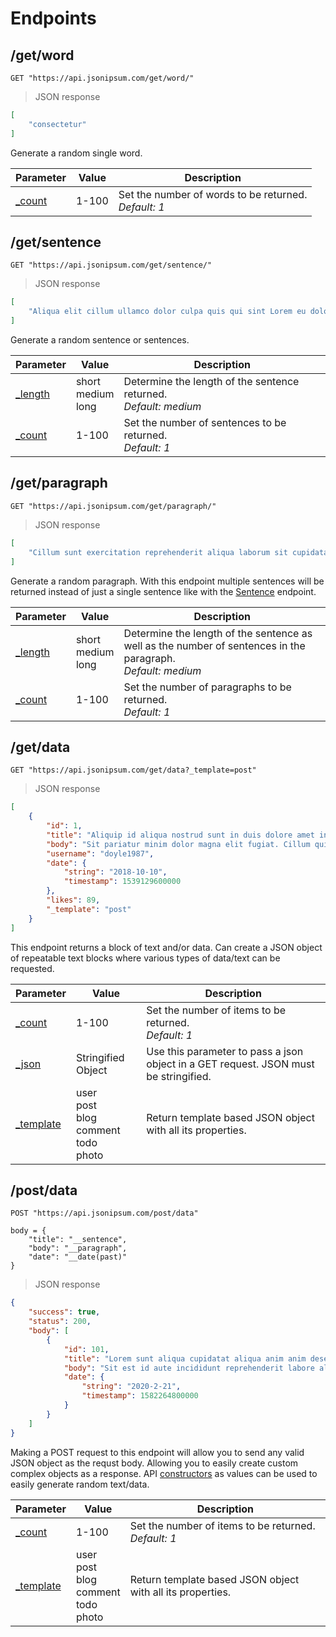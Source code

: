 # Endpoints

## /get/word

```shell
GET "https://api.jsonipsum.com/get/word/"
```

> JSON response

```json
[
    "consectetur"
]
```

Generate a random single word.

Parameter | Value | Description
--------- | ------- | -----------
[_count](#count) | 1-100 | Set the number of words to be returned. <br>_Default: 1_



## /get/sentence

```shell
GET "https://api.jsonipsum.com/get/sentence/"
```

> JSON response

```json
[
    "Aliqua elit cillum ullamco dolor culpa quis qui sint Lorem eu dolor dolore magna quis aliquip in est consequat officia."
]
```

Generate a random sentence or sentences.

Parameter | Value | Description
--------- | ------- | -----------
[_length](#length) | short<br>medium<br>long | Determine the length of the sentence returned.<br>_Default: medium_
[_count](#count) | 1-100 | Set the number of sentences to be returned. <br>_Default: 1_



## /get/paragraph

```shell
GET "https://api.jsonipsum.com/get/paragraph/"
```

> JSON response

```json
[
    "Cillum sunt exercitation reprehenderit aliqua laborum sit cupidatat amet minim ipsum quis amet Lorem. Adipisicing qui cillum incididunt reprehenderit in aute id culpa ipsum esse minim. Enim sit nostrud eiusmod ipsum amet labore commodo nisi sint aliqua aliquip dolor esse mollit. Velit et proident pariatur labore consectetur non exercitation magna deserunt excepteur dolor. Lorem consectetur quis id consectetur in reprehenderit incididunt culpa incididunt pariatur duis in et ullamco nulla id deserunt anim sunt. Et adipisicing ad ad quis dolore anim est culpa est fugiat voluptate deserunt cillum occaecat Lorem nostrud."
]
```

Generate a random paragraph. With this endpoint multiple sentences will be returned instead of just a single sentence like with the [Sentence](#sentence) endpoint.

Parameter | Value | Description
--------- | ------- | -----------
[_length](#length) | short<br>medium<br>long | Determine the length of the sentence as well as the number of sentences in the paragraph. <br>_Default: medium_
[_count](#count) | 1-100 | Set the number of paragraphs to be returned. <br>_Default: 1_



## /get/data   

```shell
GET "https://api.jsonipsum.com/get/data?_template=post"
```

> JSON response

```json
[
    {
        "id": 1,
        "title": "Aliquip id aliqua nostrud sunt in duis dolore amet in aliquip cillum deserunt excepteur consectetur ullamco.",
        "body": "Sit pariatur minim dolor magna elit fugiat. Cillum qui exercitation tempor occaecat culpa amet consectetur enim ad Lorem. Laboris elit consectetur ea dolor officia adipisicing laborum magna aliquip. Laboris dolor ad nulla ad et et occaecat sint officia proident. Minim occaecat irure cillum excepteur. Pariatur eu do dolore ipsum proident irure ullamco ad consequat deserunt. Culpa exercitation incididunt.",
        "username": "doyle1987",
        "date": {
            "string": "2018-10-10",
            "timestamp": 1539129600000
        },
        "likes": 89,
        "_template": "post"
    }
]
```

This endpoint returns a block of text and/or data. Can create a JSON object of repeatable text blocks where various types of data/text can be requested.

Parameter | Value | Description
--------- | ------- | -----------
[_count](#count) | 1-100 | Set the number of items to be returned.<br>_Default: 1_
[_json](#json) | Stringified Object | Use this parameter to pass a json object in a GET request. JSON must be stringified.
[_template](#template) | user<br>post<br>blog<br>comment<br>todo<br>photo | Return template based JSON object with all its properties.



## /post/data   

```shell
POST "https://api.jsonipsum.com/post/data"

body = {
    "title": "__sentence",
    "body": "__paragraph",
    "date": "__date(past)"
}
```

> JSON response

```json
{
    "success": true,
    "status": 200,
    "body": [
        {
            "id": 101,
            "title": "Lorem sunt aliqua cupidatat aliqua anim anim deserunt minim sunt nostrud eiusmod Lorem ut esse cupidatat.",
            "body": "Sit est id aute incididunt reprehenderit labore aliqua incididunt ullamco amet irure consequat qui quis proident dolore. Do quis voluptate elit nisi amet dolor irure dolor quis Lorem ex occaecat. Dolore enim commodo dolore. Ea aliquip aliqua labore nulla nisi mollit ipsum amet elit commodo id ex nisi nisi reprehenderit. Occaecat incididunt deserunt proident in mollit tempor esse consequat cillum exercitation officia laborum non laboris. Anim eu nulla nulla. Commodo elit esse labore sunt ea duis sint consectetur tempor aliqua velit commodo est laborum deserunt. Elit laborum non voluptate cupidatat commodo pariatur minim excepteur laboris qui ut. Ad ex velit commodo eiusmod anim culpa quis. Elit tempor ullamco consectetur minim dolore cillum aute cupidatat mollit labore qui anim id.",
            "date": {
                "string": "2020-2-21",
                "timestamp": 1582264800000
            }
        }
    ]
}
```

Making a POST request to this endpoint will allow you to send any valid JSON object as the requst body. Allowing you to easily create custom complex objects as a response. API [constructors](#constructors) as values can be used to easily generate random text/data.

Parameter | Value | Description
--------- | ------- | -----------
[_count](#count) | 1-100 | Set the number of items to be returned.<br>_Default: 1_
[_template](#template) | user<br>post<br>blog<br>comment<br>todo<br>photo | Return template based JSON object with all its properties.
